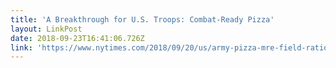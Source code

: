 ```yaml
---
title: 'A Breakthrough for U.S. Troops: Combat-Ready Pizza'
layout: LinkPost
date: 2018-09-23T16:41:06.726Z
link: 'https://www.nytimes.com/2018/09/20/us/army-pizza-mre-field-rations.html'
---
```

